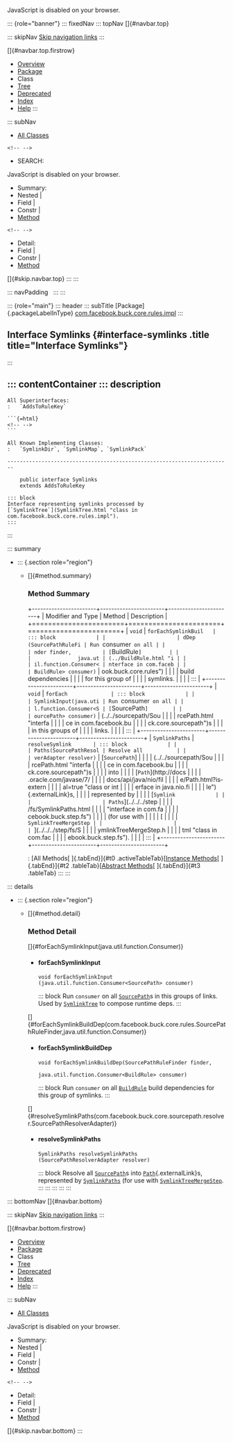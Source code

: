 <div>

JavaScript is disabled on your browser.

</div>

::: {role="banner"}
::: fixedNav
::: topNav
[]{#navbar.top}

::: skipNav
[Skip navigation links](#skip.navbar.top "Skip navigation links")
:::

[]{#navbar.top.firstrow}

-   [Overview](../../../../../../index.html)
-   [Package](package-summary.html)
-   Class
-   [Tree](package-tree.html)
-   [Deprecated](../../../../../../deprecated-list.html)
-   [Index](../../../../../../index-all.html)
-   [Help](../../../../../../help-doc.html)
:::

::: subNav
-   [All Classes](../../../../../../allclasses.html)

```{=html}
<!-- -->
```
-   SEARCH:

<div>

<div>

JavaScript is disabled on your browser.

</div>

</div>

<div>

-   Summary: 
-   Nested \| 
-   Field \| 
-   Constr \| 
-   [Method](#method.summary)

```{=html}
<!-- -->
```
-   Detail: 
-   Field \| 
-   Constr \| 
-   [Method](#method.detail)

</div>

[]{#skip.navbar.top}
:::
:::

::: navPadding
 
:::
:::

::: {role="main"}
::: header
::: subTitle
[Package]{.packageLabelInType} [com.facebook.buck.core.rules.impl](package-summary.html)
:::

## Interface Symlinks {#interface-symlinks .title title="Interface Symlinks"}
:::

::: contentContainer
::: description
-   

    All Superinterfaces:
    :   `AddsToRuleKey`

    ```{=html}
    <!-- -->
    ```

    All Known Implementing Classes:
    :   `SymlinkDir`, `SymlinkMap`, `SymlinkPack`

    ------------------------------------------------------------------------

        public interface Symlinks
        extends AddsToRuleKey

    ::: block
    Interface representing symlinks processed by
    [`SymlinkTree`](SymlinkTree.html "class in com.facebook.buck.core.rules.impl").
    :::
:::

::: summary
-   ::: {.section role="region"}
    -   []{#method.summary}

        ### Method Summary

        +-----------------------+-----------------------+-----------------------+
        | Modifier and Type     | Method                | Description           |
        +=======================+=======================+=======================+
        | `void`                | `forEachSymlinkBuil   | ::: block             |
        |                       | dDep​(SourcePathRuleFi | Run `consumer` on all |
        |                       | nder finder,          | [`BuildRule`]         |
        |                       |               java.ut | (../BuildRule.html "i |
        |                       | il.function.Consumer< | nterface in com.faceb |
        |                       | BuildRule> consumer)` | ook.buck.core.rules") |
        |                       |                       | build dependencies    |
        |                       |                       | for this group of     |
        |                       |                       | symlinks.             |
        |                       |                       | :::                   |
        +-----------------------+-----------------------+-----------------------+
        | `void`                | `forEach              | ::: block             |
        |                       | SymlinkInput​(java.uti | Run `consumer` on all |
        |                       | l.function.Consumer<S | [`SourcePath`]        |
        |                       | ourcePath> consumer)` | (../../sourcepath/Sou |
        |                       |                       | rcePath.html "interfa |
        |                       |                       | ce in com.facebook.bu |
        |                       |                       | ck.core.sourcepath")s |
        |                       |                       | in this groups of     |
        |                       |                       | links.                |
        |                       |                       | :::                   |
        +-----------------------+-----------------------+-----------------------+
        | `SymlinkPaths`        | `resolveSymlink       | ::: block             |
        |                       | Paths​(SourcePathResol | Resolve all           |
        |                       | verAdapter resolver)` | [`SourcePath`]        |
        |                       |                       | (../../sourcepath/Sou |
        |                       |                       | rcePath.html "interfa |
        |                       |                       | ce in com.facebook.bu |
        |                       |                       | ck.core.sourcepath")s |
        |                       |                       | into                  |
        |                       |                       | [`Path`](http://docs  |
        |                       |                       | .oracle.com/javase/7/ |
        |                       |                       | docs/api/java/nio/fil |
        |                       |                       | e/Path.html?is-extern |
        |                       |                       | al=true "class or int |
        |                       |                       | erface in java.nio.fi |
        |                       |                       | le"){.externalLink}s, |
        |                       |                       | represented by        |
        |                       |                       | [`Symlink             |
        |                       |                       | Paths`](../../../step |
        |                       |                       | /fs/SymlinkPaths.html |
        |                       |                       |  "interface in com.fa |
        |                       |                       | cebook.buck.step.fs") |
        |                       |                       | (for use with         |
        |                       |                       | [                     |
        |                       |                       | `SymlinkTreeMergeStep |
        |                       |                       | `](../../../step/fs/S |
        |                       |                       | ymlinkTreeMergeStep.h |
        |                       |                       | tml "class in com.fac |
        |                       |                       | ebook.buck.step.fs"). |
        |                       |                       | :::                   |
        +-----------------------+-----------------------+-----------------------+

        : [All Methods[ ]{.tabEnd}]{#t0 .activeTableTab}[[Instance
        Methods](javascript:show(2);)[ ]{.tabEnd}]{#t2
        .tableTab}[[Abstract
        Methods](javascript:show(4);)[ ]{.tabEnd}]{#t3 .tableTab}
    :::
:::

::: details
-   ::: {.section role="region"}
    -   []{#method.detail}

        ### Method Detail

        []{#forEachSymlinkInput(java.util.function.Consumer)}

        -   #### forEachSymlinkInput

            ``` methodSignature
            void forEachSymlinkInput​(java.util.function.Consumer<SourcePath> consumer)
            ```

            ::: block
            Run `consumer` on all
            [`SourcePath`](../../sourcepath/SourcePath.html "interface in com.facebook.buck.core.sourcepath")s
            in this groups of links. Used by
            [`SymlinkTree`](SymlinkTree.html "class in com.facebook.buck.core.rules.impl")
            to compose runtime deps.
            :::

        []{#forEachSymlinkBuildDep(com.facebook.buck.core.rules.SourcePathRuleFinder,java.util.function.Consumer)}

        -   #### forEachSymlinkBuildDep

            ``` methodSignature
            void forEachSymlinkBuildDep​(SourcePathRuleFinder finder,
                                        java.util.function.Consumer<BuildRule> consumer)
            ```

            ::: block
            Run `consumer` on all
            [`BuildRule`](../BuildRule.html "interface in com.facebook.buck.core.rules")
            build dependencies for this group of symlinks.
            :::

        []{#resolveSymlinkPaths(com.facebook.buck.core.sourcepath.resolver.SourcePathResolverAdapter)}

        -   #### resolveSymlinkPaths

            ``` methodSignature
            SymlinkPaths resolveSymlinkPaths​(SourcePathResolverAdapter resolver)
            ```

            ::: block
            Resolve all
            [`SourcePath`](../../sourcepath/SourcePath.html "interface in com.facebook.buck.core.sourcepath")s
            into
            [`Path`](http://docs.oracle.com/javase/7/docs/api/java/nio/file/Path.html?is-external=true "class or interface in java.nio.file"){.externalLink}s,
            represented by
            [`SymlinkPaths`](../../../step/fs/SymlinkPaths.html "interface in com.facebook.buck.step.fs")
            (for use with
            [`SymlinkTreeMergeStep`](../../../step/fs/SymlinkTreeMergeStep.html "class in com.facebook.buck.step.fs").
            :::
    :::
:::
:::
:::

::: bottomNav
[]{#navbar.bottom}

::: skipNav
[Skip navigation links](#skip.navbar.bottom "Skip navigation links")
:::

[]{#navbar.bottom.firstrow}

-   [Overview](../../../../../../index.html)
-   [Package](package-summary.html)
-   Class
-   [Tree](package-tree.html)
-   [Deprecated](../../../../../../deprecated-list.html)
-   [Index](../../../../../../index-all.html)
-   [Help](../../../../../../help-doc.html)
:::

::: subNav
-   [All Classes](../../../../../../allclasses.html)

<div>

<div>

JavaScript is disabled on your browser.

</div>

</div>

<div>

-   Summary: 
-   Nested \| 
-   Field \| 
-   Constr \| 
-   [Method](#method.summary)

```{=html}
<!-- -->
```
-   Detail: 
-   Field \| 
-   Constr \| 
-   [Method](#method.detail)

</div>

[]{#skip.navbar.bottom}
:::
